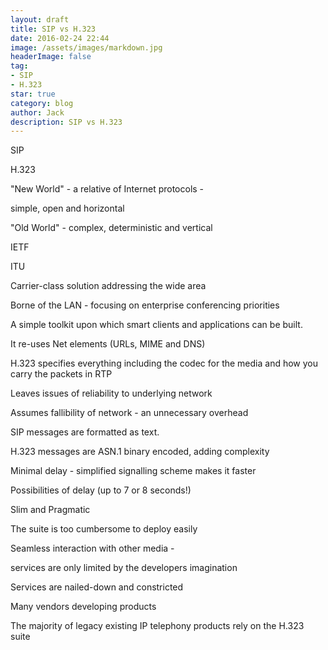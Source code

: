 ```yaml
---
layout: draft
title: SIP vs H.323
date: 2016-02-24 22:44
image: /assets/images/markdown.jpg
headerImage: false
tag:
- SIP
- H.323
star: true
category: blog
author: Jack
description: SIP vs H.323
---
```


SIP

H.323

"New World" - a relative of Internet protocols -

simple, open and horizontal

"Old World" - complex, deterministic and vertical

IETF

ITU

Carrier-class solution addressing the wide area

Borne of the LAN - focusing on enterprise conferencing priorities

A simple toolkit upon which smart clients and applications can be built.

It re-uses Net elements (URLs, MIME and DNS)

H.323 specifies everything including the codec for the media and how you carry the packets in RTP

Leaves issues of reliability to underlying network

Assumes fallibility of network - an unnecessary overhead

SIP messages are formatted as text.

H.323 messages are ASN.1 binary encoded, adding complexity

Minimal delay - simplified signalling scheme makes it faster

Possibilities of delay (up to 7 or 8 seconds!)

Slim and Pragmatic

The suite is too cumbersome to deploy easily

Seamless interaction with other media -

services are only limited by the developers imagination

Services are nailed-down and constricted

Many vendors developing products

The majority of legacy existing IP telephony products rely on the H.323 suite
